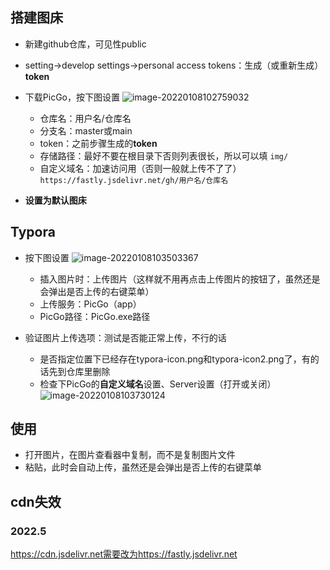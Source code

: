 ## 搭建图床

- 新建github仓库，可见性public

- setting->develop settings->personal access tokens：生成（或重新生成）**token**

- 下载PicGo，按下图设置
    ![image-20220108102759032](https://fastly.jsdelivr.net/gh/YuzikiRain/ImageBed/img/image-20220108102759032.png)
    - 仓库名：用户名/仓库名
    - 分支名：master或main
    - token：之前步骤生成的**token**
    - 存储路径：最好不要在根目录下否则列表很长，所以可以填 `img/`
    - 自定义域名：加速访问用（否则一般就上传不了了） `https://fastly.jsdelivr.net/gh/用户名/仓库名`
    
- **设置为默认图床**

## Typora

- 按下图设置
    ![image-20220108103503367](https://fastly.jsdelivr.net/gh/YuzikiRain/ImageBed/img/image-20220108103503367.png)
    
    - 插入图片时：上传图片（这样就不用再点击上传图片的按钮了，虽然还是会弹出是否上传的右键菜单）
    - 上传服务：PicGo（app）
    - PicGo路径：PicGo.exe路径
    
- 验证图片上传选项：测试是否能正常上传，不行的话
  
    - 是否指定位置下已经存在typora-icon.png和typora-icon2.png了，有的话先到仓库里删除
    - 检查下PicGo的**自定义域名**设置、Server设置（打开或关闭）
        ![image-20220108103730124](https://fastly.jsdelivr.net/gh/YuzikiRain/ImageBed/img/image-20220108103730124.png)
    
## 使用

- 打开图片，在图片查看器中复制，而不是复制图片文件
- 粘贴，此时会自动上传，虽然还是会弹出是否上传的右键菜单

## cdn失效

### 2022.5

https://cdn.jsdelivr.net需要改为https://fastly.jsdelivr.net
